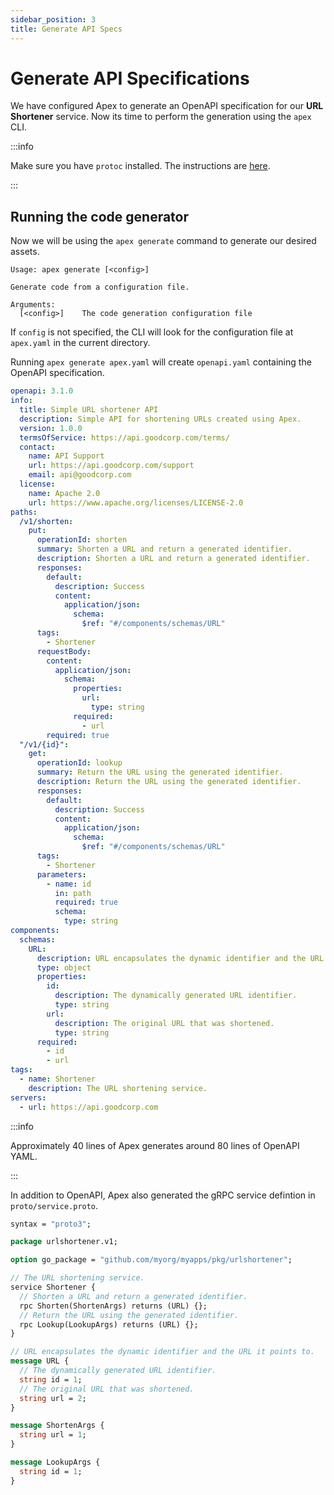 ```yaml
---
sidebar_position: 3
title: Generate API Specs
---
```


# Generate API Specifications

We have configured Apex to generate an OpenAPI specification for our **URL Shortener** service. Now its time to perform the generation using the `apex` CLI.

:::info

Make sure you have `protoc` installed. The instructions are [here](https://grpc.io/docs/protoc-installation/).

:::

## Running the code generator

Now we will be using the `apex generate` command to generate our desired assets.

```cli
Usage: apex generate [<config>]

Generate code from a configuration file.

Arguments:
  [<config>]    The code generation configuration file
```

If `config` is not specified, the CLI will look for the configuration file at `apex.yaml` in the current directory.

Running `apex generate apex.yaml` will create `openapi.yaml` containing the OpenAPI specification.

```yaml title="openapi.yaml" showLineNumbers
openapi: 3.1.0
info:
  title: Simple URL shortener API
  description: Simple API for shortening URLs created using Apex.
  version: 1.0.0
  termsOfService: https://api.goodcorp.com/terms/
  contact:
    name: API Support
    url: https://api.goodcorp.com/support
    email: api@goodcorp.com
  license:
    name: Apache 2.0
    url: https://www.apache.org/licenses/LICENSE-2.0
paths:
  /v1/shorten:
    put:
      operationId: shorten
      summary: Shorten a URL and return a generated identifier.
      description: Shorten a URL and return a generated identifier.
      responses:
        default:
          description: Success
          content:
            application/json:
              schema:
                $ref: "#/components/schemas/URL"
      tags:
        - Shortener
      requestBody:
        content:
          application/json:
            schema:
              properties:
                url:
                  type: string
              required:
                - url
        required: true
  "/v1/{id}":
    get:
      operationId: lookup
      summary: Return the URL using the generated identifier.
      description: Return the URL using the generated identifier.
      responses:
        default:
          description: Success
          content:
            application/json:
              schema:
                $ref: "#/components/schemas/URL"
      tags:
        - Shortener
      parameters:
        - name: id
          in: path
          required: true
          schema:
            type: string
components:
  schemas:
    URL:
      description: URL encapsulates the dynamic identifier and the URL it points to.
      type: object
      properties:
        id:
          description: The dynamically generated URL identifier.
          type: string
        url:
          description: The original URL that was shortened.
          type: string
      required:
        - id
        - url
tags:
  - name: Shortener
    description: The URL shortening service.
servers:
  - url: https://api.goodcorp.com
```

:::info

Approximately 40 lines of Apex generates around 80 lines of OpenAPI YAML.

:::

In addition to OpenAPI, Apex also generated the gRPC service defintion in `proto/service.proto`.

```protobuf title="proto/service.proto" showLineNumbers
syntax = "proto3";

package urlshortener.v1;

option go_package = "github.com/myorg/myapps/pkg/urlshortener";

// The URL shortening service.
service Shortener {
  // Shorten a URL and return a generated identifier.
  rpc Shorten(ShortenArgs) returns (URL) {};
  // Return the URL using the generated identifier.
  rpc Lookup(LookupArgs) returns (URL) {};
}

// URL encapsulates the dynamic identifier and the URL it points to.
message URL {
  // The dynamically generated URL identifier.
  string id = 1;
  // The original URL that was shortened.
  string url = 2;
}

message ShortenArgs {
  string url = 1;
}

message LookupArgs {
  string id = 1;
}
```
